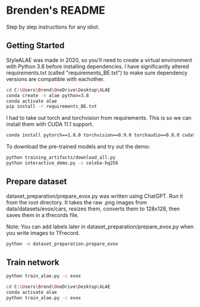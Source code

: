 # Brenden's README

Step by step instructions for any idiot.

## Getting Started

StyleALAE was made in 2020, so you'll need to create a virtual environment with Python 3.8 before installing dependencies.
I have significantly altered requirements.txt (called "requirements_BE.txt") to make sure dependency versions are compatible with eachother.

```bash
cd C:\Users\Brend\OneDrive\Desktop\ALAE
conda create -n alae python=3.8
conda activate alae
pip install -r requirements_BE.txt
```

I had to take out torch and torchvision from requirements. This is so we can install them with CUDA 11.1 support.

```bash
conda install pytorch==1.8.0 torchvision==0.9.0 torchaudio==0.8.0 cudatoolkit=11.1 -c pytorch -c conda-forge
```

To download the pre-trained models and try out the demo:

```bash
python training_artifacts/download_all.py
python interactive_demo.py -c celeba-hq256
```


## Prepare dataset

dataset_preparation/prepare_evox.py was written using ChatGPT. Run it from the root directory. It takes the raw .png images from data/datasets/evox/cars, resizes them, converts them to 128x128, then saves them in a tfrecords file.

Note: You can add labels later in dataset_preparation/prepare_evox.py when you write images to TFrecord.

```bash
python -m dataset_preparation.prepare_evox
```


## Train network

```bash
python train_alae.py -c evox
```


```bash
cd C:\Users\Brend\OneDrive\Desktop\ALAE
conda activate alae
python train_alae.py -c evox
```
